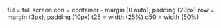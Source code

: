 ful = full screen
con = container - margin (0 auto), padding (20px)
row = margin (3px), padding (10px)
t25 = width (25%)
d50 = width (50%)